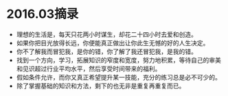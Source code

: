 # 2016.03摘录
* 理想的生活是，每天只花两小时谋生，却花二十四小时去爱和创造。
* 如果你把目光放得长远，你便能真正做出让你此生无憾的好的人生决定。
* 你不了解我而冒犯我，是你的错，你了解了我还冒犯我，是我的错。
* 找到一个方向，学习，拓展知识的窄度和宽度，努力地积累，等待自己的审美和见识超过行业平均水平，然后享受时间带来的福利。
* 假如条件允许，而你又真正希望提升某一技能，充分的练习总是必不可少的。
* 除了掌握基础的知识和方法，剩下的也无非是重复再重复而已。